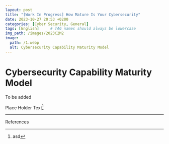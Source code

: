 ```yaml
---
layout: post
title: "[Work In Progress] How Mature Is Your Cybersecurity"
date: 2023-10-27 20:53 +0200
categories: [Cyber Security, General]
tags: [English]     # TAG names should always be lowercase
img_path: /images/2023C2M2
image:
  path: /1.webp
  alt: Cybersecurity Capability Maturity Model
---
```


# Cybersecurity Capability Maturity Model

To be added

Place Holder Text[^1]

---
References

[^1]: asd
